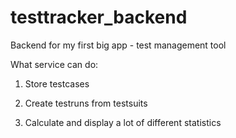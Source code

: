 # testtracker_backend

Backend for my first big app - test management tool

What service can do:

1. Store testcases

2. Create testruns from testsuits

3. Calculate and display a lot of different statistics

